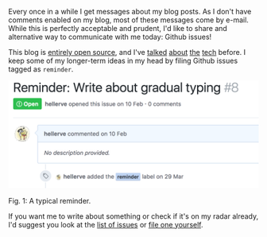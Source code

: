 Every once in a while I get messages about my blog posts. As I don't have
comments enabled on my blog, most of these messages come by e-mail. While this
is perfectly acceptable and prudent, I'd like to share and alternative way to
communicate with me today: Github issues!

This blog is [entirely open source](https://github.com/hellerve/blog), and I've
[talked](http://blog.veitheller.de/Dead_and_Reborn.html)
[about](http://blog.veitheller.de/Going_Static.html)
[the](http://blog.veitheller.de/Reclaiming_My_Writing.html)
[tech](http://blog.veitheller.de/PSA_II.html) before. I keep some of my
longer-term ideas in my head by filing Github issues tagged as `reminder`.

![](/assets/gh_issue.png)
<div class="figure-label">Fig. 1: A typical reminder.</div>

If you want me to write about something or check if it's on my radar already,
I'd suggest you look at the [list of issues](https://github.com/hellerve/blog/issues/)
or [file one yourself](https://github.com/hellerve/blog/issues/new).
